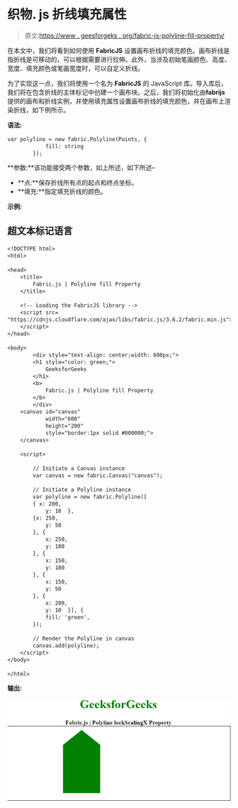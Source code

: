 # 织物. js 折线填充属性

> 原文:[https://www . geesforgeks . org/fabric-js-polyline-fill-property/](https://www.geeksforgeeks.org/fabric-js-polyline-fill-property/)

在本文中，我们将看到如何使用 **FabricJS** 设置画布折线的填充颜色。画布折线是指折线是可移动的，可以根据需要进行拉伸。此外，当涉及初始笔画颜色、高度、宽度、填充颜色或笔画宽度时，可以自定义折线。

为了实现这一点，我们将使用一个名为 **FabricJS** 的 JavaScript 库。导入库后，我们将在包含折线的主体标记中创建一个画布块。之后，我们将初始化由**fabrijs**提供的画布和折线实例，并使用填充属性设置画布折线的填充颜色，并在画布上渲染折线，如下例所示。

**语法:**

```
var polyline = new fabric.Polyline(Points, { 
            fill: string
        }); 

```

**参数:**该功能接受两个参数，如上所述，如下所述–

*   **点:**保存折线所有点的起点和终点坐标。
*   **填充:**指定填充折线的颜色。

**示例:**

## 超文本标记语言

```
<!DOCTYPE html> 
<html> 

<head> 
    <title> 
        Fabric.js | Polyline fill Property 
    </title> 

    <!-- Loading the FabricJS library -->
    <script src= 
"https://cdnjs.cloudflare.com/ajax/libs/fabric.js/3.6.2/fabric.min.js"> 
    </script> 
</head> 

<body> 
        <div style="text-align: center;width: 600px;"> 
        <h1 style="color: green;"> 
            GeeksforGeeks 
        </h1> 
        <b> 
            Fabric.js | Polyline fill Property 
        </b> 
        </div> 
    <canvas id="canvas"
            width="600"
            height="200"
            style="border:1px solid #000000;"> 
    </canvas> 

    <script> 

        // Initiate a Canvas instance 
        var canvas = new fabric.Canvas("canvas"); 

        // Initiate a Polyline instance 
        var polyline = new fabric.Polyline([ 
        { x: 200, 
            y: 10  }, 
        {x: 250, 
            y: 50 
        }, { 
            x: 250, 
            y: 180 
        }, { 
            x: 150, 
            y: 180 
        }, { 
            x: 150, 
            y: 50 
        }, { 
            x: 200, 
            y: 10  }], { 
            fill: 'green',
        }); 

        // Render the Polyline in canvas 
        canvas.add(polyline); 
    </script> 
</body> 

</html>
```

**输出:**

[![](img/a5afa871fc262c6362416cf9508f2bab.png)](https://media.geeksforgeeks.org/wp-content/uploads/20200817014752/fill.png)